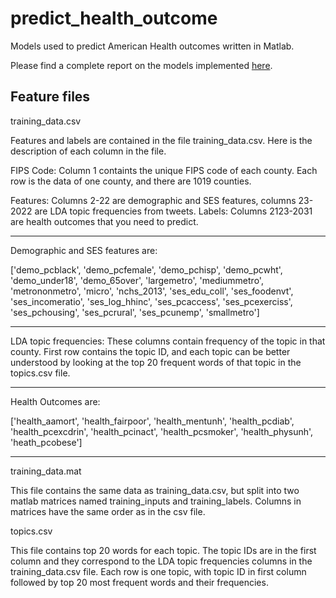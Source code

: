 # predict_health_outcome
Models used to predict American Health outcomes written in Matlab. 

Please find a complete report on the models implemented [here](Predicting_Health_Behaviors_and_Outcomes_for_U_S__Counties.pdf).

## Feature files
training_data.csv

Features and labels are contained in the file training_data.csv. Here is the description of each column in the file.

FIPS Code: Column 1 containts the unique FIPS code of each county. Each row is the data of one county, and there are 1019 counties.

Features: Columns 2-22 are demographic and SES features, columns 23-2022 are LDA topic frequencies from tweets.
Labels: Columns 2123-2031 are health outcomes that you need to predict.

-----------------------------------------------------------------------

Demographic and SES features are:

['demo_pcblack', 'demo_pcfemale', 'demo_pchisp', 'demo_pcwht', 'demo_under18', 'demo_65over', 'largemetro', 'mediummetro', 'metrononmetro', 'micro', 'nchs_2013', 'ses_edu_coll', 'ses_foodenvt', 'ses_incomeratio', 'ses_log_hhinc', 'ses_pcaccess', 'ses_pcexerciss', 'ses_pchousing', 'ses_pcrural', 'ses_pcunemp', 'smallmetro']

-----------------------------------------------------------------------

LDA topic frequencies:
These columns contain frequency of the topic in that county. First row contains the topic ID, and each topic can be better understood by looking at the top 20 frequent words of that topic in the topics.csv file. 

-----------------------------------------------------------------------

Health Outcomes  are:

['health_aamort', 'health_fairpoor', 'health_mentunh', 'health_pcdiab', 'health_pcexcdrin', 'health_pcinact', 'health_pcsmoker', 'health_physunh', 'heath_pcobese']

-----------------------------------------------------------------------

training_data.mat

This file contains the same data as training_data.csv, but split into two matlab matrices named training_inputs and training_labels. Columns in matrices have the same order as in the csv file.

topics.csv

This file contains top 20 words for each topic. The topic IDs are in the first column and they correspond to the LDA topic frequencies columns in the training_data.csv file.
Each row is one topic, with topic ID in first column followed by top 20 most frequent words and their frequencies.
